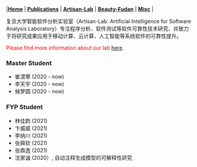 
|[<b>Home</b>](https://hxuhack.github.io/) | [<b>Publications</b>](../publication/list) | [<b>Artisan-Lab</b>](../lab/page) | [<b>Beauty-Fudan</b>](../photo/page) | [<b>Misc</b>](../misc/list) |

复旦大学智能软件分析实验室（Artisan-Lab: Artificial Intelligence for Software Analysis Laboratory）专注程序分析、软件测试等软件可靠性技术研究，并致力于将研究成果应用于移动计算、云计算、人工智能等系统软件的可靠性提升。

<span style="color: red">Please find more information about our lab <a href = "https://artisan-lab.github.io">here</a>.</span>

### Master Student
- 崔漠寒 (2020 - now)
- 李天宇 (2020 - now)
- 候梦圆 (2020 - now)

### FYP Student 
 - 林佳韵 (2021)
 - 卞威威 (2021)
 - 李纳川 (2021)
 - 张舜钦 (2021)
 - 张鼎逸 (2021)
 - 沈家诚 (2020）, 自动注释生成模型的可解释性研究
